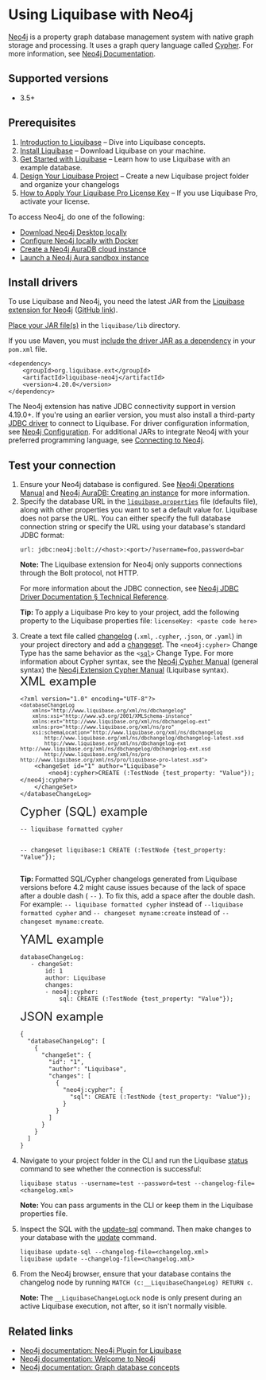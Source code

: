 <h1>Using Liquibase with Neo4j</h1>
<p><a href="https://neo4j.com/neo4j.md">Neo4j</a> is a property graph database management system with native graph storage and processing. It uses a graph query language called <a href="https://neo4j.com/docs/getting-started/current/cypher-intro/neo4j.md">Cypher</a>. For more information, see <a href="https://neo4j.com/docs/neo4j.md">Neo4j Documentation</a>.</p>
<h2>Supported versions</h2>
<ul>
    <li>3.5+</li>
</ul>
<h2>Prerequisites</h2>
<ol>
    <li value="1"><a href="https://docs.liquibase.com/concepts/introduction-to-liquibase.html" class="MCXref xref">Introduction to Liquibase</a> – Dive into Liquibase concepts.</li>
    <li value="2"><a href="https://docs.liquibase.com/start/install/home.html" class="MCXref xref">Install Liquibase</a> – Download Liquibase on your machine.</li>
    <li value="3"><a href="https://docs.liquibase.com/start/home.html" class="MCXref xref">Get Started with Liquibase</a> – Learn how to use Liquibase with an example database.</li>
    <li value="4"><a href="https://docs.liquibase.com/start/design-liquibase-project.html" class="MCXref xref">Design Your Liquibase Project</a> – Create a new <span class="mc-variable General.Liquibase variable">Liquibase</span> project folder and organize your changelogs</li>
    <li value="5"><a href="https://docs.liquibase.com/workflows/liquibase-pro/how-to-apply-your-liquibase-pro-license-key.html" class="MCXref xref">How to Apply Your Liquibase Pro License Key</a> – If you use <span class="mc-variable General.LBPro variable">Liquibase Pro</span>, activate your license.</li>
</ol>
<p>To access Neo4j, do one of the following:</p>
<ul>
    <li><a href="https://neo4j.com/download/neo4j.md">Download Neo4j Desktop locally</a>
    </li>
    <li><a href="https://hub.docker.com/_/neo4j">Configure Neo4j locally with Docker</a>
    </li>
    <li><a href="https://neo4j.com/cloud/platform/aura-graph-database/neo4j.md">Create a Neo4j AuraDB&#160;cloud instance</a>
    </li>
    <li><a href="https://neo4j.com/sandbox/neo4j.md">Launch a Neo4j Aura&#160;sandbox instance</a>
    </li>
</ul>
<h2>Install drivers</h2>
<p>To use Liquibase and Neo4j, you need the latest JAR from the <a href="https://mvnrepository.com/artifact/org.liquibase.ext/liquibase-neo4j">Liquibase extension for Neo4j</a> (<a href="https://github.com/liquibase/liquibase-neo4j/releases">GitHub link</a>).</p>
<p> <a href="https://docs.liquibase.com/workflows/liquibase-community/adding-and-updating-liquibase-drivers.html">Place your JAR file(s)</a> in the <code>liquibase/lib</code> directory.</p><p>If you use Maven, you must <a href="https://docs.liquibase.com/tools-integrations/maven/maven-pom-file.html">include the driver JAR&#160;as a dependency</a> in your <code>pom.xml</code> file.</p><pre xml:space="preserve"><code class="language-text">&lt;dependency&gt;
    &lt;groupId&gt;org.liquibase.ext&lt;/groupId&gt;
    &lt;artifactId&gt;liquibase-neo4j&lt;/artifactId&gt;
    &lt;version&gt;<span class="mc-variable General.CurrentLiquibaseVersion variable">4.20.0</span>&lt;/version&gt;
&lt;/dependency&gt;</code></pre>
<p>The Neo4j extension has native JDBC connectivity support in version 4.19.0+. If you're using an earlier version, you must also install a third-party <a href="https://github.com/neo4j-contrib/neo4j-jdbc">JDBC driver</a> to connect to Liquibase. For driver configuration information, see <a href="https://github.com/liquibase/liquibase-neo4j/blob/main/docs/reference-configuration.md">Neo4j Configuration</a>. For additional JARs to integrate Neo4j with your preferred programming language, see <a href="https://neo4j.com/docs/getting-started/current/languages-guides/neo4j.md">Connecting to Neo4j</a>.</p>
<h2 id="test-your-connection">Test your connection</h2>
<ol>
    <li value="1">Ensure your Neo4j database is configured. See <a href="https://neo4j.com/docs/operations-manual/current/neo4j.md">Neo4j Operations Manual</a> and <a href="https://neo4j.com/docs/aura/auradb/getting-started/create-database/neo4j.md">Neo4j AuraDB: Creating an instance</a> for more information.</li>
    <li value="2">Specify the database URL in the <code><a href="https://docs.liquibase.com/concepts/connections/creating-config-properties.html"><span class="mc-variable General.liquiPropFile variable">liquibase.properties</span></a></code> file (defaults file), along with other properties you want to set a default value for. Liquibase does not parse the URL. You can  either specify the full database connection string or specify the URL using your database's standard JDBC format: </li><pre xml:space="preserve"><code class="language-text">url: jdbc:neo4j:bolt://&lt;host&gt;:&lt;port&gt;/?username=foo,password=bar</code></pre>
    <p class="note" data-mc-autonum="&lt;b&gt;Note: &lt;/b&gt;"><span class="autonumber"><span><b>Note: </b></span></span> The Liquibase extension for Neo4j only supports connections through the Bolt protocol, not HTTP.</p>
    <p>For more information about the JDBC connection, see <a href="http://neo4j-contrib.github.io/neo4j-jdbc/neo4j.md">Neo4j JDBC Driver Documentation § Technical Reference</a>.</p>
    <p class="tip" data-mc-autonum="&lt;b&gt;Tip: &lt;/b&gt;"><span class="autonumber"><span><b>Tip: </b></span></span>To apply a <span class="mc-variable General.LBPro variable">Liquibase Pro</span> key to your project, add the following property to the Liquibase properties file: <code>licenseKey: &lt;paste code here&gt;</code></p>
</ol>
<ol start="3">
    <li value="3">Create a text file called <a href="https://docs.liquibase.com/concepts/changelogs/home.html">changelog</a> (<code>.xml</code>, <code>.cypher</code>, <code>.json</code>, or <code>.yaml</code>) in your project directory and add a <a href="https://docs.liquibase.com/concepts/changelogs/changeset.html">changeset</a>. The <code>&lt;neo4j:cypher&gt;</code>&#160;<span class="mc-variable General.changetypes variable">Change Type</span> has the same behavior as the <code>&lt;<a href="https://docs.liquibase.com/change-types/sql.html" class="MCXref xref">sql</a>&gt;</code>&#160;<span class="mc-variable General.changetypes variable">Change Type</span>. For more information about Cypher syntax, see the <a href="https://neo4j.com/docs/cypher-manual/current/introduction/neo4j.md">Neo4j Cypher Manual</a> (general syntax) the <a href="https://github.com/liquibase/liquibase-neo4j/blob/main/docs/reference-features.md">Neo4j Extension Cypher Manual</a> (Liquibase syntax).</li>
    <a style="font-size: 18pt;"> XML example</a>
        <pre xml:space="preserve"><code class="language-xml">&lt;?xml version="1.0" encoding="UTF-8"?&gt;
<code>&lt;databaseChangeLog
    xmlns="http://www.liquibase.org/xml/ns/dbchangelog"
    xmlns:xsi="http://www.w3.org/2001/XMLSchema-instance"
    xmlns:ext="http://www.liquibase.org/xml/ns/dbchangelog-ext"
    xmlns:pro="http://www.liquibase.org/xml/ns/pro"
    xsi:schemaLocation="http://www.liquibase.org/xml/ns/dbchangelog
        http://www.liquibase.org/xml/ns/dbchangelog/dbchangelog-latest.xsd
        http://www.liquibase.org/xml/ns/dbchangelog-ext http://www.liquibase.org/xml/ns/dbchangelog/dbchangelog-ext.xsd
        http://www.liquibase.org/xml/ns/pro http://www.liquibase.org/xml/ns/pro/liquibase-pro-latest.xsd"&gt;</code>
    &lt;changeSet id="1" author="Liquibase"&gt;
        &lt;neo4j:cypher&gt;CREATE (:TestNode {test_property: "Value"});&lt;/neo4j:cypher&gt;
    &lt;/changeSet&gt;
&lt;/databaseChangeLog&gt;</code></pre>
<a style="font-size: 18pt;"> Cypher (SQL) example</a>
    <pre xml:space="preserve"><code class="language-sql">-- liquibase formatted cypher

-- changeset liquibase:1
CREATE (:TestNode {test_property: "Value"});</code></pre>
<p class="tip" data-mc-autonum="&lt;b&gt;Tip: &lt;/b&gt;"><span class="autonumber"><span><b>Tip: </b></span></span>Formatted SQL/Cypher <span class="mc-variable General.changelog variable">changelog</span>s generated from Liquibase versions before 4.2 might cause issues because of the lack of space after a double dash ( <code>--</code> ). To fix this, add a space after the double dash. For example: <code>--&#160;liquibase formatted cypher</code> instead of <code>--liquibase formatted cypher</code> and <code>--&#160;changeset myname:create</code> instead of <code>--changeset myname:create</code>.</p>
<a style="font-size: 18pt;"> YAML example</a>
<pre xml:space="preserve"><code class="language-yaml">databaseChangeLog:
   - changeSet:
       id: 1
       author: Liquibase
       changes:
       - neo4j:cypher:
           sql: CREATE (:TestNode {test_property: "Value"});</code></pre>
                                            <a style="font-size: 18pt;"> JSON example</a>
                                                <pre><code class="language-json">{
  "databaseChangeLog": [
    {
      "changeSet": {
        "id": "1",
        "author": "Liquibase",
        "changes": [
          {
            "neo4j:cypher": {
              "sql": CREATE (:TestNode {test_property: "Value"});
            }
          }
        ]
      }
    }
  ]
}</code></pre>
    <li value="4">Navigate to your project folder in the CLI and run the Liquibase&#160;<a href="https://docs.liquibase.com/commands/change-tracking/status.html" class="MCXref xref">status</a> command to see whether the connection is successful:</li><pre xml:space="preserve"><code class="language-text">liquibase status --username=test --password=test --changelog-file=&lt;changelog.xml&gt;</code></pre>
    <p class="note" data-mc-autonum="&lt;b&gt;Note: &lt;/b&gt;"><span class="autonumber"><span><b>Note: </b></span></span>You can pass arguments in the CLI or keep them in the Liquibase properties file.</p>
    <li value="5">Inspect the SQL with  the <a href="https://docs.liquibase.com/commands/update/update-sql.html" class="MCXref xref">update-sql</a> command. Then make changes to your database with the <a href="https://docs.liquibase.com/commands/update/update.html" class="MCXref xref">update</a> command.</li><pre xml:space="preserve"><code class="language-text">liquibase update-sql --changelog-file=&lt;changelog.xml&gt;
liquibase update --changelog-file=&lt;changelog.xml&gt;</code></pre>
    <li value="6">
        <p>From the Neo4j browser, ensure that your database contains the <span class="mc-variable General.changelog variable">changelog</span> node by running <code>MATCH (c:__LiquibaseChangeLog) RETURN c</code>.</p>
        <p class="note" data-mc-autonum="&lt;b&gt;Note: &lt;/b&gt;"><span class="autonumber"><span><b>Note: </b></span></span>The <code>__LiquibaseChangeLogLock</code> node is only present during an active Liquibase execution, not after, so it isn't normally visible.</p>
    </li>
</ol>
<h2>Related links</h2>
<ul>
    <li><a href="https://neo4j.com/labs/liquibase/docs/neo4j.md">Neo4j documentation: Neo4j Plugin for Liquibase</a>
    </li>
    <li><a href="https://neo4j.com/docs/getting-started/current/neo4j.md">Neo4j documentation: Welcome to Neo4j</a>
    </li>
    <li><a href="https://neo4j.com/docs/getting-started/current/appendix/graphdb-concepts/neo4j.md">Neo4j documentation: Graph database concepts</a>
    </li>
</ul>
